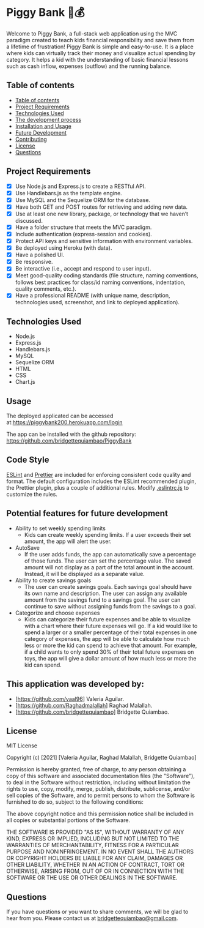 # Piggy Bank 🐷💰

Welcome to Piggy Bank, a full-stack web application using the MVC paradigm created to teach kids financial responsibility and save them from a lifetime of frustration! Piggy Bank is simple and easy-to-use. It is a place where kids can virtually track their money and visualize actual spending by category. It helps a kid with the understanding of basic financial lessons such as cash inflow, expenses (outflow) and the running balance.


## Table of contents

  - [Table of contents](#table-of-contents)
  - [Project Requirements](#project-requirements)
  - [Technologies Used](#technologies-used)
  - [The development process](#the-development-process)
  - [Installation and Usage](#installation-and-usage)
  - [Future Development](#potential-features-for-future-development)
  - [Contributing](#this-application-was-developed-by)
  - [License](#license)
  - [Questions](#questions)

## Project Requirements 

- [x] Use Node.js and Express.js to create a RESTful API.
- [x] Use Handlebars.js as the template engine.
- [x] Use MySQL and the Sequelize ORM for the database.
- [x] Have both GET and POST routes for retrieving and adding new data.
- [x] Use at least one new library, package, or technology that we haven’t discussed.
- [x] Have a folder structure that meets the MVC paradigm.
- [x] Include authentication (express-session and cookies).
- [x] Protect API keys and sensitive information with environment variables.
- [x] Be deployed using Heroku (with data).
- [x] Have a polished UI.
- [x] Be responsive.
- [x] Be interactive (i.e., accept and respond to user input).
- [x] Meet good-quality coding standards (file structure, naming conventions, follows best practices for class/id naming conventions, indentation, quality comments, etc.).
- [x] Have a professional README (with unique name, description, technologies used, screenshot, and link to deployed application).

## Technologies Used

- Node.js
- Express.js
- Handlebars.js 
- MySQL
- Sequelize ORM
- HTML
- CSS
- Chart.js

## Usage


The deployed applicated can be accessed at:https://piggybank200.herokuapp.com/login

The app can be installed with the github repository: https://github.com/bridgettequiambao/PiggyBank


## Code Style

[ESLint](https://eslint.org/) and [Prettier](https://prettier.io/) are included for enforcing consistent code quality and format. The default configuration includes the ESLint recommended plugin, the Prettier plugin, plus a couple of additional rules. Modify [.eslintrc.js](./.eslintrc.json) to customize the rules.

## Potential features for future development 

- Ability to set weekly spending limits
    - Kids can create weekly spending limits. If a user exceeds their set amount, the app will alert the user. 
-  AutoSave
    - If the user adds funds, the app can automatically save a percentage of those funds. The user can set the percentage value. The saved amount will not display as a part of the total amount in the account. Instead, it will be displayed as a separate value.
- Ability to create savings goals 
    - The user can create savings goals. Each savings goal should have its own name and description. The user can assign any available amount from the savings fund to a savings goal. The user can continue to save without assigning funds from the savings to a goal. 
- Categorize and choose expenses
    - Kids can categorize their future expenses and be able to visualize with a chart where their future expenses will go. If a kid would like to spend a larger or a smaller percentage of their total expenses in one category of expenses, the app will be able to calculate how much less or more the kid can spend to achieve that amount. For example, if a child wants to only spend 30% of their total future expenses on toys, the app will give a dollar amount of how much less or more the kid can spend. 

## This application was developed by:

- [https://github.com/vaal96] Valeria Aguilar.
- [https://github.com/Raghadmalallah] Raghad Malallah.
- [https://github.com/bridgettequiambao] Bridgette Quiambao.

## License 

MIT License

Copyright (c) [2021] [Valeria Aguilar, Raghad Malallah, Bridgette Quiambao]

Permission is hereby granted, free of charge, to any person obtaining a copy
of this software and associated documentation files (the "Software"), to deal
in the Software without restriction, including without limitation the rights
to use, copy, modify, merge, publish, distribute, sublicense, and/or sell
copies of the Software, and to permit persons to whom the Software is
furnished to do so, subject to the following conditions:

The above copyright notice and this permission notice shall be included in all
copies or substantial portions of the Software.

THE SOFTWARE IS PROVIDED "AS IS", WITHOUT WARRANTY OF ANY KIND, EXPRESS OR
IMPLIED, INCLUDING BUT NOT LIMITED TO THE WARRANTIES OF MERCHANTABILITY,
FITNESS FOR A PARTICULAR PURPOSE AND NONINFRINGEMENT. IN NO EVENT SHALL THE
AUTHORS OR COPYRIGHT HOLDERS BE LIABLE FOR ANY CLAIM, DAMAGES OR OTHER
LIABILITY, WHETHER IN AN ACTION OF CONTRACT, TORT OR OTHERWISE, ARISING FROM,
OUT OF OR IN CONNECTION WITH THE SOFTWARE OR THE USE OR OTHER DEALINGS IN THE
SOFTWARE.

## Questions

If you have questions or you want to share comments, we will be glad to hear from you. Please contact us at bridgettequiambao@gmail.com.
